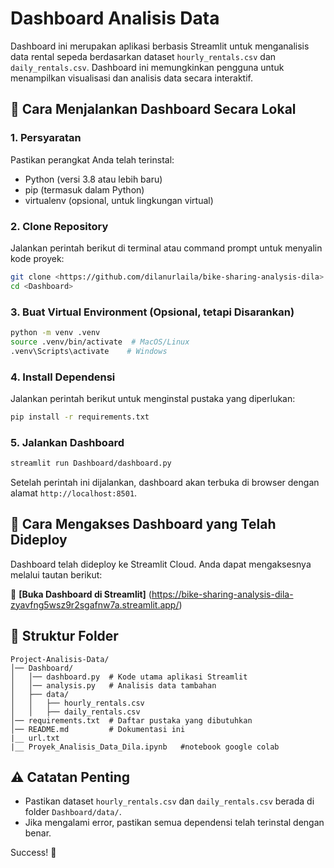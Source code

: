 # Dashboard Analisis Data

Dashboard ini merupakan aplikasi berbasis Streamlit untuk menganalisis data rental sepeda berdasarkan dataset `hourly_rentals.csv` dan `daily_rentals.csv`. Dashboard ini memungkinkan pengguna untuk menampilkan visualisasi dan analisis data secara interaktif.

## 📌 Cara Menjalankan Dashboard Secara Lokal

### 1. **Persyaratan**
Pastikan perangkat Anda telah terinstal:
- Python (versi 3.8 atau lebih baru)
- pip (termasuk dalam Python)
- virtualenv (opsional, untuk lingkungan virtual)

### 2. **Clone Repository**
Jalankan perintah berikut di terminal atau command prompt untuk menyalin kode proyek:

```bash
git clone <https://github.com/dilanurlaila/bike-sharing-analysis-dila>
cd <Dashboard>
```

### 3. **Buat Virtual Environment (Opsional, tetapi Disarankan)**

```bash
python -m venv .venv
source .venv/bin/activate  # MacOS/Linux
.venv\Scripts\activate    # Windows
```

### 4. **Install Dependensi**
Jalankan perintah berikut untuk menginstal pustaka yang diperlukan:

```bash
pip install -r requirements.txt
```

### 5. **Jalankan Dashboard**

```bash
streamlit run Dashboard/dashboard.py
```

Setelah perintah ini dijalankan, dashboard akan terbuka di browser dengan alamat `http://localhost:8501`.

## 🚀 Cara Mengakses Dashboard yang Telah Dideploy
Dashboard telah dideploy ke Streamlit Cloud. Anda dapat mengaksesnya melalui tautan berikut:

🔗 **[Buka Dashboard di Streamlit]**
(https://bike-sharing-analysis-dila-zyavfng5wsz9r2sgafnw7a.streamlit.app/)


## 📂 Struktur Folder
```
Project-Analisis-Data/
│── Dashboard/
│   │── dashboard.py  # Kode utama aplikasi Streamlit
│   │── analysis.py   # Analisis data tambahan
│   ├── data/
│   │   ├── hourly_rentals.csv
│   │   ├── daily_rentals.csv
│── requirements.txt  # Daftar pustaka yang dibutuhkan
│── README.md         # Dokumentasi ini
|__ url.txt
|__ Proyek_Analisis_Data_Dila.ipynb   #notebook google colab
```

## ⚠️ Catatan Penting
- Pastikan dataset `hourly_rentals.csv` dan `daily_rentals.csv` berada di folder `Dashboard/data/`.
- Jika mengalami error, pastikan semua dependensi telah terinstal dengan benar.

Success! 🎉

